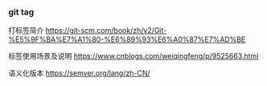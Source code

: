 ### git tag ###


打标签简介 https://git-scm.com/book/zh/v2/Git-%E5%9F%BA%E7%A1%80-%E6%89%93%E6%A0%87%E7%AD%BE

标签使用场景及说明
https://www.cnblogs.com/weiqingfeng/p/9525663.html


语义化版本 https://semver.org/lang/zh-CN/








